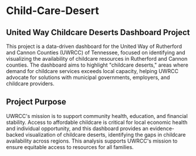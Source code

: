 # Child-Care-Desert

## United Way Childcare Deserts Dashboard Project
This project is a data-driven dashboard for the United Way of Rutherford and Cannon Counties (UWRCC) of Tennessee, focused on identifying and visualizing the availability of childcare resources in Rutherford and Cannon counties. The dashboard aims to highlight "childcare deserts," areas where demand for childcare services exceeds local capacity, helping UWRCC advocate for solutions with municipal governments, employers, and childcare providers.

## Project Purpose
UWRCC's mission is to support community health, education, and financial stability. Access to affordable childcare is critical for local economic health and individual opportunity, and this dashboard provides an evidence-backed visualization of childcare deserts, identifying the gaps in childcare availability across regions. This analysis supports UWRCC's mission to ensure equitable access to resources for all families.
